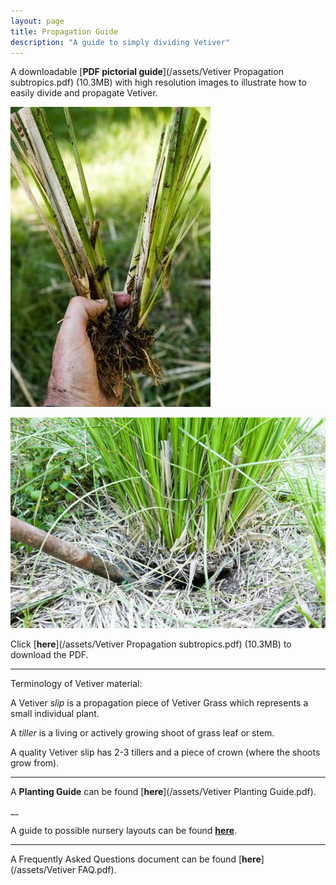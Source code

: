 ```yaml
---
layout: page
title: Propagation Guide
description: "A guide to simply dividing Vetiver"
---
```

A downloadable [**PDF pictorial guide**](/assets/Vetiver Propagation subtropics.pdf) (10.3MB) with high resolution images to illustrate how to easily divide and propagate Vetiver.

[![alt text](/assets/img/thumbs/prop.jpg "Dividing Vetiver into 'slips'")](/assets/img/prop.jpg)

[![alt text](/assets/img/thumbs/prop2.jpg "Digging Vetiver for propagation")](/assets/img/prop2.jpg)

Click [**here**](/assets/Vetiver Propagation subtropics.pdf) (10.3MB) to download the PDF.

___


Terminology of Vetiver material:

A Vetiver *slip* is a propagation piece of Vetiver Grass which represents a small individual plant.

A *tiller* is a living or actively growing shoot of grass leaf or stem.

A quality Vetiver slip has 2-3 tillers and a piece of crown (where the shoots grow from).

___


A **Planting Guide** can be found [**here**](/assets/Vetiver Planting Guide.pdf).

__


A guide to possible nursery layouts can be found [**here**](https://www.erosionqld.com.au/blog/2020/10/30/nursery/).

___


A Frequently Asked Questions document can be found [**here**](/assets/Vetiver FAQ.pdf).